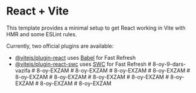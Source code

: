 # React + Vite

This template provides a minimal setup to get React working in Vite with HMR and some ESLint rules.

Currently, two official plugins are available:

- [@vitejs/plugin-react](https://github.com/vitejs/vite-plugin-react/blob/main/packages/plugin-react/README.md) uses [Babel](https://babeljs.io/) for Fast Refresh
- [@vitejs/plugin-react-swc](https://github.com/vitejs/vite-plugin-react-swc) uses [SWC](https://swc.rs/) for Fast Refresh
#   8 - o y - 9 - d a r s - v a z i f a  
 #   8 - o y - E X Z A M  
 #   8 - o y - E X Z A M  
 #   8 - o y - E X Z A M  
 #   8 - o y - E X Z A M  
 #   8 - o y - E X Z A M  
 #   8 - o y - E X Z A M  
 #   8 - o y - E X Z A M  
 #   8 - o y - E X Z A M  
 #   8 - o y - E X Z A M  
 #   8 - o y - E X Z A M  
 #   8 - o y - E X Z A M  
 